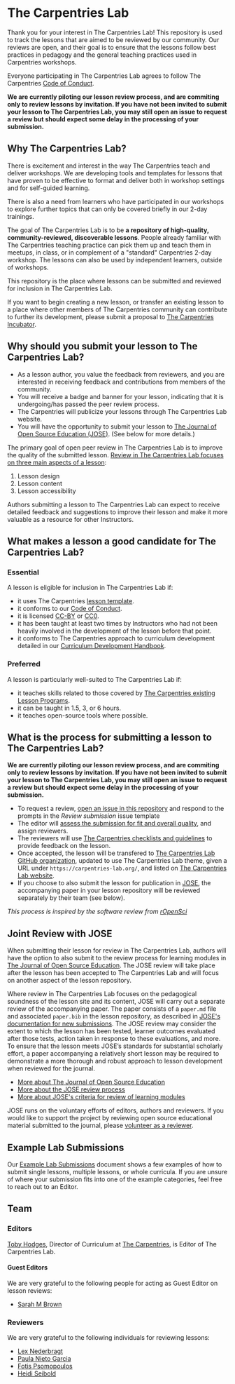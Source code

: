 # The Carpentries Lab

Thank you for your interest in The Carpentries Lab! This repository is used to track the lessons that are aimed to be reviewed by our
community. Our reviews are open, and their goal is to ensure that the lessons follow best practices in pedagogy and the general teaching practices
used in Carpentries workshops.

Everyone participating in The Carpentries Lab agrees to follow The Carpentries [Code of Conduct][coc].

**We are currently piloting our lesson review process, and are commiting only to review lessons by invitation. If you have not been invited to submit your lesson to The Carpentries Lab, you may still open an issue to request a review but should expect some delay in the processing of your submission.**


## Why The Carpentries Lab?

There is excitement and interest in the way The Carpentries teach and deliver workshops. We are developing tools and templates for lessons that have proven to be effective to format and deliver both in workshop settings and for self-guided learning.

There is also a need from learners who have participated in our workshops to explore further topics that can only be covered briefly in our 2-day trainings.

The goal of The Carpentries Lab is to be **a repository of high-quality, community-reviewed, discoverable lessons**. People already familiar with The Carpentries teaching practice can pick them up and teach them in meetups, in class, or in complement of a "standard" Carpentries 2-day workshop. The lessons can also be used by independent learners, outside of workshops.

This repository is the place where lessons can be submitted and reviewed for inclusion in The Carpentries Lab.

If you want to begin creating a new lesson, or transfer
an existing lesson to a place where other members of The Carpentries
community can contribute to further its development,
please submit a proposal to [The Carpentries Incubator][carpentries-incubator].


## Why should you submit your lesson to The Carpentries Lab?

* As a lesson author, you value the feedback from reviewers, and you are
  interested in receiving feedback and contributions from members of the
  community.
* You will receive a badge and banner for your lesson, indicating that
  it is undergoing/has passed the peer review process.
* The Carpentries will publicize your lessons through The Carpentries Lab
  website.
* You will have the opportunity to submit your lesson to [The Journal of Open Source Education (JOSE)][jose].
  (See below for more details.)

The primary goal of open peer review in The Carpentries Lab is to improve
the quality of the submitted lesson.
[Review in The Carpentries Lab focuses on three main aspects of a lesson][reviewer-guide]:

1. Lesson design
2. Lesson content
3. Lesson accessibility

Authors submitting a lesson to The Carpentries Lab can expect to receive
detailed feedback and suggestions to improve their lesson
and make it more valuable as a resource for other Instructors.


## What makes a lesson a good candidate for The Carpentries Lab?

### Essential

A lesson is eligible for inclusion in The Carpentries Lab if:

* it uses The Carpentries [lesson template][lesson-template].
* it conforms to our [Code of Conduct][coc].
* it is licensed [CC-BY][cc-by-human] or [CC0][cc0-human].
* it has been taught at least two times by Instructors who had not been heavily involved in the development of the lesson before that point.
* it conforms to The Carpentries approach to curriculum development detailed in our [Curriculum Development Handbook][cdh].

### Preferred

A lesson is particularly well-suited to The Carpentries Lab if:

* it teaches skills related to those covered by [The Carpentries existing Lesson Programs][lesson-programs].
* it can be taught in 1.5, 3, or 6 hours.
* it teaches open-source tools where possible.

## What is the process for submitting a lesson to The Carpentries Lab?

**We are currently piloting our lesson review process, and are commiting only to review lessons by invitation. If you have not been invited to submit your lesson to The Carpentries Lab, you may still open an issue to request a review but should expect some delay in the processing of your submission.**

* To request a review, [open an issue in this repository][new-issue] and respond to the prompts in the _Review submission_  issue template
* The editor will [assess the submission for fit and overall quality][editor-guide], and assign reviewers.
* The reviewers will use [The Carpentries checklists and guidelines][reviewer-guide] to provide feedback on the lesson.
* Once accepted, the lesson will be transfered to [The Carpentries Lab GitHub organization][lab-gh-org],
  updated to use The Carpentries Lab theme,
  given a URL under `https://carpentries-lab.org/`,
  and listed on [The Carpentries Lab website][lab-home].
* If you choose to also submit the lesson for publication in [JOSE][jose],
  the accompanying paper in your lesson repository will be reviewed separately
  by their team (see below).

_This process is inspired by the software review from [rOpenSci][ropensci]_


## Joint Review with JOSE

When submitting their lesson for review in The Carpentries Lab,
authors will have the option to also submit to the review process for
learning modules in [The Journal of Open Source Education][jose].
The JOSE review will take place after the lesson has been accepted to
The Carpentries Lab and will focus on another aspect of the lesson repository.

Where review in The Carpentries Lab focuses on the pedagogical soundness of
the lesson site and its content,
JOSE will carry out a separate review of the accompanying paper.
The paper consists of a `paper.md` file and associated `paper.bib` in the lesson repository,
as described in [JOSE's documentation for new submissions][jose-submission-guide].
The JOSE review may consider the extent to which the lesson has been tested,
learner outcomes evaluated after those tests, action taken in response to these evaluations, and more.
To ensure that the lesson meets JOSE’s standards for substantial scholarly effort,
a paper accompanying a relatively short lesson may be required to demonstrate
a more thorough and robust approach to lesson development when reviewed for the journal.

* [More about The Journal of Open Source Education][jose-about]
* [More about the JOSE review process][jose-review-process]
* [More about JOSE's criteria for review of learning modules][jose-review-criteria]

JOSE runs on the voluntary efforts of editors, authors and reviewers.
If you would like to support the project by reviewing
open source educational material submitted to the journal,
please [volunteer as a reviewer][jose-volunteer].

## Example Lab Submissions

Our [Example Lab Submissions][example-submissions] document shows a few examples of how to submit single lessons, multiple lessons, or whole curricula.
If you are unsure of where your submission fits into one of the example categories, feel free to reach out to an Editor.

## Team

### Editors

[Toby Hodges][toby], Director of Curriculum at [The Carpentries][carpentries], is Editor of The Carpentries Lab.

#### Guest Editors

We are very grateful to the following people for acting as Guest Editor on lesson reviews:

- [Sarah M Brown](https://github.com/brownsarahm)


### Reviewers

We are very grateful to the following individuals for reviewing lessons:

- [Lex Nederbragt](https://github.com/lexnederbragt)
- [Paula Nieto Garcia](https://github.com/PaulaNietoG)
- [Fotis Psomopoulos](https://github.com/fpsom)
- [Heidi Seibold](https://github.com/HeidiSeibold)



[carpentries]: https://carpentries.org/
[carpentries-incubator]: https://github.com/carpentries-incubator/proposals/blob/master/README.md
[cc0-human]: https://creativecommons.org/publicdomain/zero/1.0/
[cc-by-human]: https://creativecommons.org/licenses/by/4.0/
[cdh]: https://cdh.carpentries.org/
[coc]: https://docs.carpentries.org/topic_folders/policies/code-of-conduct.html#code-of-conduct-summary-view
[cyverse]: https://www.cyverse.org/
[editor-guide]: https://github.com/carpentries-lab/reviews/blob/main/docs/editor_guide.md
[example-submissions]: https://github.com/carpentries-lab/reviews/blob/main/docs/submission_examples.md
[jose]: https://jose.theoj.org/
[jose-about]: https://jose.theoj.org/about
[jose-review-criteria]: https://openjournals.readthedocs.io/en/jose/review_criteria.html#specific-requirements-for-learning-modules
[jose-review-process]: https://openjournals.readthedocs.io/en/jose/submitting.html#the-review-process
[jose-submission-guide]: https://openjournals.readthedocs.io/en/jose/submitting.html#how-to-prepare-a-learning-module-submission
[jose-volunteer]: https://jose.theoj.org/reviewer-signup.html
[lab-gh-org]: https://github.com/carpentries-lab/
[lab-home]: https://carpentries-lab.org/
[lesson-programs]: https://carpentries.org/workshops-curricula/
[lesson-template]: https://github.com/carpentries/styles
[michael]: https://github.com/MCMaurer
[new-issue]: https://github.com/carpentries-lab/reviews/issues/new?assignees=&labels=new-submission&template=submission.md&title=%5BREV%5D%3A+
[reviewer-guide]: https://github.com/carpentries-lab/reviews/blob/main/docs/reviewer_guide.md
[ropensci]: https://ropensci.org/
[toby]: https://github.com/tobyhodges
